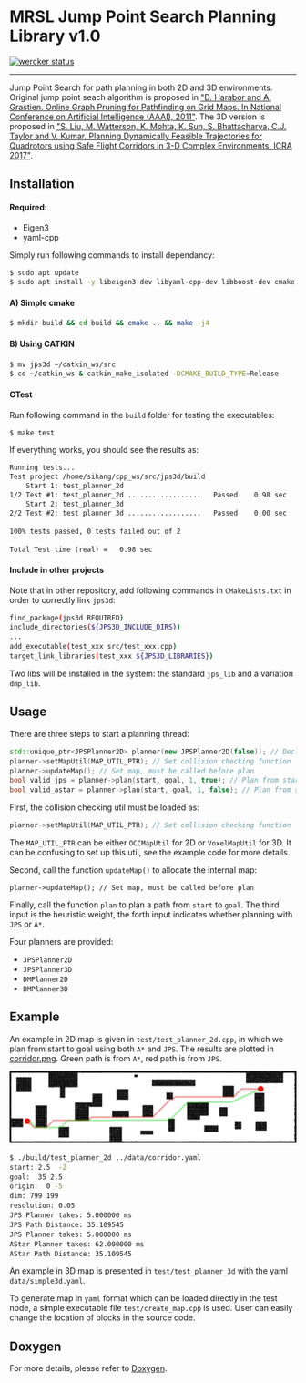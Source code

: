 # MRSL Jump Point Search Planning Library v1.0
[![wercker status](https://app.wercker.com/status/880ab5feaff25f0483e5f2c4f834b8c0/s/master "wercker status")](https://app.wercker.com/project/byKey/880ab5feaff25f0483e5f2c4f834b8c0)
- - -
Jump Point Search for path planning in both 2D and 3D environments. Original jump point seach algorithm is proposed in ["D. Harabor and A. Grastien. Online Graph Pruning for Pathfinding on Grid Maps. In National Conference on Artificial Intelligence (AAAI), 2011"](https://www.aaai.org/ocs/index.php/AAAI/AAAI11/paper/download/3761/4007). The 3D version is proposed in ["S. Liu, M. Watterson, K. Mohta, K. Sun, S. Bhattacharya, C.J. Taylor and V. Kumar. Planning Dynamically Feasible Trajectories for Quadrotors using Safe Flight Corridors in 3-D Complex Environments. ICRA 2017"](http://ieeexplore.ieee.org/abstract/document/7839930/).

## Installation
#### Required:
 - Eigen3
 - yaml-cpp

Simply run following commands to install dependancy:
```sh
$ sudo apt update
$ sudo apt install -y libeigen3-dev libyaml-cpp-dev libboost-dev cmake
```

#### A) Simple cmake
```sh
$ mkdir build && cd build && cmake .. && make -j4
```

#### B) Using CATKIN
```sh
$ mv jps3d ~/catkin_ws/src
$ cd ~/catkin_ws & catkin_make_isolated -DCMAKE_BUILD_TYPE=Release
```

#### CTest
Run following command in the `build` folder for testing the executables:
```sh
$ make test
```

If everything works, you should see the results as:
```
Running tests...
Test project /home/sikang/cpp_ws/src/jps3d/build
    Start 1: test_planner_2d
1/2 Test #1: test_planner_2d ..................   Passed    0.98 sec
    Start 2: test_planner_3d
2/2 Test #2: test_planner_3d ..................   Passed    0.00 sec

100% tests passed, 0 tests failed out of 2

Total Test time (real) =   0.98 sec
```

#### Include in other projects
Note that in other repository, add following commands in `CMakeLists.txt` in order to correctly link `jps3d`:
```sh
find_package(jps3d REQUIRED)
include_directories(${JPS3D_INCLUDE_DIRS})
...
add_executable(test_xxx src/test_xxx.cpp)
target_link_libraries(test_xxx ${JPS3D_LIBRARIES})
```

Two libs will be installed in the system: the standard `jps_lib` and a variation `dmp_lib`.

## Usage
There are three steps to start a planning thread:
```c++
std::unique_ptr<JPSPlanner2D> planner(new JPSPlanner2D(false)); // Declare a 2D planner
planner->setMapUtil(MAP_UTIL_PTR); // Set collision checking function
planner->updateMap(); // Set map, must be called before plan
bool valid_jps = planner->plan(start, goal, 1, true); // Plan from start to goal with heuristic weight 1, using JPS
bool valid_astar = planner->plan(start, goal, 1, false); // Plan from start to goal with heuristic weight 1, using A*
```

First, the collision checking util must be loaded as:
```c++
planner->setMapUtil(MAP_UTIL_PTR); // Set collision checking function
```
The `MAP_UTIL_PTR` can be either `OCCMapUtil` for 2D or `VoxelMapUtil` for 3D. It can be confusing to set up this util, see the example code for more details.

Second, call the function `updateMap()` to allocate the internal map:
```
planner->updateMap(); // Set map, must be called before plan
```

Finally, call the function `plan` to plan a path from `start` to `goal`. The third input is the heuristic weight, the forth input indicates whether planning with `JPS` or `A*`.

Four planners are provided:
 - ```JPSPlanner2D```
 - ```JPSPlanner3D```
 - ```DMPlanner2D```
 - ```DMPlanner3D```

## Example
An example in 2D map is given in `test/test_planner_2d.cpp`, in which we plan from start to goal using both ```A*``` and ```JPS```.
The results are plotted in [corridor.png](https://github.com/sikang/jps3d/blob/master/data/corridor.png).
Green path is from ```A*```, red path is from ```JPS```.

![Visualization](./data/corridor.png)
```sh
$ ./build/test_planner_2d ../data/corridor.yaml
start: 2.5  -2
goal:  35 2.5
origin:  0 -5
dim: 799 199
resolution: 0.05
JPS Planner takes: 5.000000 ms
JPS Path Distance: 35.109545
JPS Planner takes: 5.000000 ms
AStar Planner takes: 62.000000 ms
AStar Path Distance: 35.109545
```

An example in 3D map is presented in `test/test_planner_3d` with the yaml `data/simple3d.yaml`.

To generate map in `yaml` format which can be loaded directly in the test node, a simple executable file `test/create_map.cpp` is used. User can easily change the location of blocks in the source code.

## Doxygen
For more details, please refer to [Doxygen](https://sikang.github.io/jps3d).


